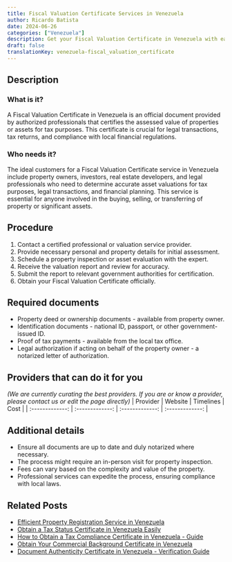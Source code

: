```yaml
---
title: Fiscal Valuation Certificate Services in Venezuela
author: Ricardo Batista
date: 2024-06-26
categories: ["Venezuela"]
description: Get your Fiscal Valuation Certificate in Venezuela with ease. Professional services to meet your legal and financial needs efficiently.
draft: false
translationKey: venezuela-fiscal_valuation_certificate
---
```


## Description
### What is it?
A Fiscal Valuation Certificate in Venezuela is an official document provided by authorized professionals that certifies the assessed value of properties or assets for tax purposes. This certificate is crucial for legal transactions, tax returns, and compliance with local financial regulations.

### Who needs it?
The ideal customers for a Fiscal Valuation Certificate service in Venezuela include property owners, investors, real estate developers, and legal professionals who need to determine accurate asset valuations for tax purposes, legal transactions, and financial planning. This service is essential for anyone involved in the buying, selling, or transferring of property or significant assets.

## Procedure

1. Contact a certified professional or valuation service provider.
2. Provide necessary personal and property details for initial assessment.
3. Schedule a property inspection or asset evaluation with the expert.
4. Receive the valuation report and review for accuracy.
5. Submit the report to relevant government authorities for certification.
6. Obtain your Fiscal Valuation Certificate officially.


## Required documents

- Property deed or ownership documents - available from property owner.
- Identification documents - national ID, passport, or other government-issued ID.
- Proof of tax payments - available from the local tax office.
- Legal authorization if acting on behalf of the property owner - a notarized letter of authorization.


## Providers that can do it for you
_(We are currently curating the best providers. If you are or know a provider, please contact us or edit the page directly)_
| Provider        |     Website     |     Timelines    |       Cost      |
| :-------------: | :-------------: |  :-------------: | :-------------: |

## Additional details

- Ensure all documents are up to date and duly notarized where necessary.
- The process might require an in-person visit for property inspection.
- Fees can vary based on the complexity and value of the property.
- Professional services can expedite the process, ensuring compliance with local laws.




## Related Posts

- [Efficient Property Registration Service in Venezuela](https://tramitit.com/guides/venezuela/property_registration/)
- [Obtain a Tax Status Certificate in Venezuela Easily](https://tramitit.com/guides/venezuela/tax_status_certificate/)
- [How to Obtain a Tax Compliance Certificate in Venezuela - Guide](https://tramitit.com/guides/venezuela/tax_compliance_certificate/)
- [Obtain Your Commercial Background Certificate in Venezuela](https://tramitit.com/guides/venezuela/commercial_background_certificate/)
- [Document Authenticity Certificate in Venezuela - Verification Guide](https://tramitit.com/guides/venezuela/document_authenticity_certificate/)
